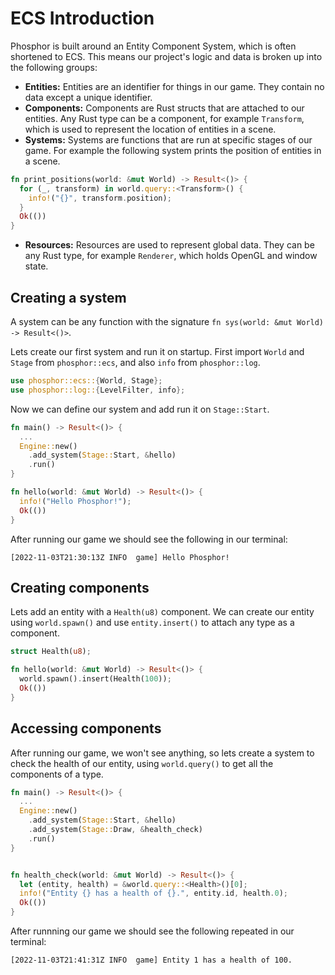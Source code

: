 # ECS Introduction

Phosphor is built around an Entity Component System, which is often shortened to ECS. This means our project's logic and data is broken up into the following groups:
- **Entities:** Entities are an identifier for things in our game. They contain no data except a unique identifier.
- **Components:** Components are Rust structs that are attached to our entities. Any Rust type can be a component, for example `Transform`, which is used to represent the location of entities in a scene.
- **Systems:** Systems are functions that are run at specific stages of our game. For example the following system prints the position of entities in a scene.
```rs
fn print_positions(world: &mut World) -> Result<()> {
  for (_, transform) in world.query::<Transform>() {
    info!("{}", transform.position);
  }
  Ok(())
}
```
- **Resources:** Resources are used to represent global data. They can be any Rust type, for example `Renderer`, which holds OpenGL and window state.

## Creating a system

A system can be any function with the signature `fn sys(world: &mut World) -> Result<()>`.

Lets create our first system and run it on startup. First import `World` and `Stage` from `phosphor::ecs`, and also `info` from `phosphor::log`.

```rs
use phosphor::ecs::{World, Stage};
use phosphor::log::{LevelFilter, info};
```

Now we can define our system and add run it on `Stage::Start`.

```rs
fn main() -> Result<()> {
  ...
  Engine::new()
    .add_system(Stage::Start, &hello)
    .run()
}

fn hello(world: &mut World) -> Result<()> {
  info!("Hello Phosphor!");
  Ok(())
}
```

After running our game we should see the following in our terminal:

```
[2022-11-03T21:30:13Z INFO  game] Hello Phosphor!
```

## Creating components

Lets add an entity with a `Health(u8)` component. We can create our entity using `world.spawn()` and use `entity.insert()` to attach any type as a component.

```rs
struct Health(u8);

fn hello(world: &mut World) -> Result<()> {
  world.spawn().insert(Health(100));
  Ok(())
}
```

## Accessing components

After running our game, we won't see anything, so lets create a system to check the health of our entity, using `world.query()` to get all the components of a type.

```rs
fn main() -> Result<()> {
  ...
  Engine::new()
    .add_system(Stage::Start, &hello)
    .add_system(Stage::Draw, &health_check)
    .run()
}


fn health_check(world: &mut World) -> Result<()> {
  let (entity, health) = &world.query::<Health>()[0];
  info!("Entity {} has a health of {}.", entity.id, health.0);
  Ok(())
}
```

After runnning our game we should see the following repeated in our terminal:

```
[2022-11-03T21:41:31Z INFO  game] Entity 1 has a health of 100.
```
